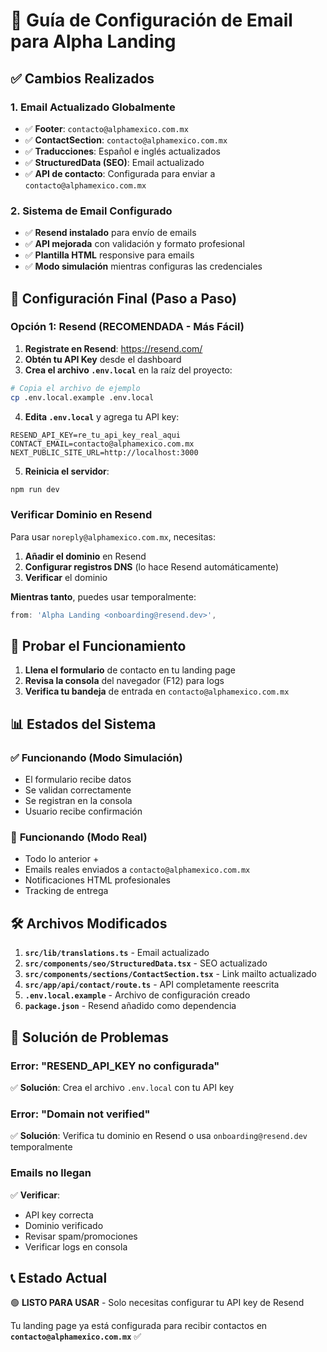 # 📧 Guía de Configuración de Email para Alpha Landing

## ✅ Cambios Realizados

### 1. **Email Actualizado Globalmente**

- ✅ **Footer**: `contacto@alphamexico.com.mx`
- ✅ **ContactSection**: `contacto@alphamexico.com.mx`
- ✅ **Traducciones**: Español e inglés actualizados
- ✅ **StructuredData (SEO)**: Email actualizado
- ✅ **API de contacto**: Configurada para enviar a `contacto@alphamexico.com.mx`

### 2. **Sistema de Email Configurado**

- ✅ **Resend instalado** para envío de emails
- ✅ **API mejorada** con validación y formato profesional
- ✅ **Plantilla HTML** responsive para emails
- ✅ **Modo simulación** mientras configuras las credenciales

## 🚀 Configuración Final (Paso a Paso)

### **Opción 1: Resend (RECOMENDADA - Más Fácil)**

1. **Registrate en Resend**: https://resend.com/
2. **Obtén tu API Key** desde el dashboard
3. **Crea el archivo `.env.local`** en la raíz del proyecto:

```bash
# Copia el archivo de ejemplo
cp .env.local.example .env.local
```

4. **Edita `.env.local`** y agrega tu API key:

```env
RESEND_API_KEY=re_tu_api_key_real_aqui
CONTACT_EMAIL=contacto@alphamexico.com.mx
NEXT_PUBLIC_SITE_URL=http://localhost:3000
```

5. **Reinicia el servidor**:

```bash
npm run dev
```

### **Verificar Dominio en Resend**

Para usar `noreply@alphamexico.com.mx`, necesitas:

1. **Añadir el dominio** en Resend
2. **Configurar registros DNS** (lo hace Resend automáticamente)
3. **Verificar** el dominio

**Mientras tanto**, puedes usar temporalmente:

```typescript
from: 'Alpha Landing <onboarding@resend.dev>',
```

## 🧪 Probar el Funcionamiento

1. **Llena el formulario** de contacto en tu landing page
2. **Revisa la consola** del navegador (F12) para logs
3. **Verifica tu bandeja** de entrada en `contacto@alphamexico.com.mx`

## 📊 Estados del Sistema

### ✅ **Funcionando (Modo Simulación)**

- El formulario recibe datos
- Se validan correctamente
- Se registran en la consola
- Usuario recibe confirmación

### 🚀 **Funcionando (Modo Real)**

- Todo lo anterior +
- Emails reales enviados a `contacto@alphamexico.com.mx`
- Notificaciones HTML profesionales
- Tracking de entrega

## 🛠️ Archivos Modificados

1. **`src/lib/translations.ts`** - Email actualizado
2. **`src/components/seo/StructuredData.tsx`** - SEO actualizado
3. **`src/components/sections/ContactSection.tsx`** - Link mailto actualizado
4. **`src/app/api/contact/route.ts`** - API completamente reescrita
5. **`.env.local.example`** - Archivo de configuración creado
6. **`package.json`** - Resend añadido como dependencia

## 🔧 Solución de Problemas

### **Error: "RESEND_API_KEY no configurada"**

✅ **Solución**: Crea el archivo `.env.local` con tu API key

### **Error: "Domain not verified"**

✅ **Solución**: Verifica tu dominio en Resend o usa `onboarding@resend.dev` temporalmente

### **Emails no llegan**

✅ **Verificar**:

- API key correcta
- Dominio verificado
- Revisar spam/promociones
- Verificar logs en consola

## 📞 Estado Actual

🟢 **LISTO PARA USAR** - Solo necesitas configurar tu API key de Resend

Tu landing page ya está configurada para recibir contactos en **`contacto@alphamexico.com.mx`** ✅
